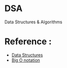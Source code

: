 # DSA
Data Structures &amp; Algorithms
# Reference : 
   * [Data Structures](https://www.geeksforgeeks.org/data-structures/?ref=shm)
   * [Big O notation](https://en.wikipedia.org/wiki/Big_O_notation)

